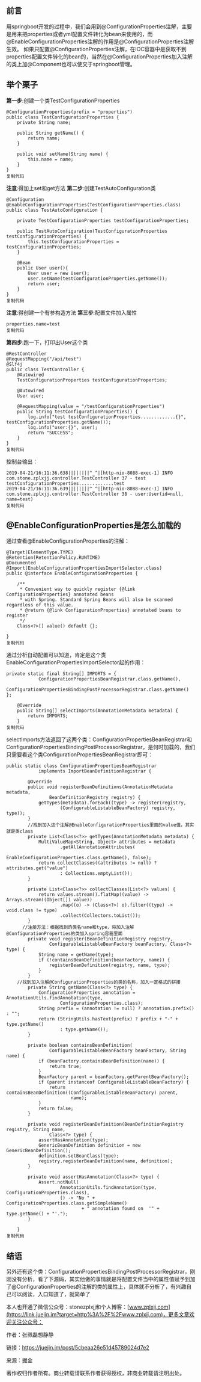 ## 前言

用springboot开发的过程中，我们会用到@ConfigurationProperties注解，主要是用来把properties或者yml配置文件转化为bean来使用的，而@EnableConfigurationProperties注解的作用是@ConfigurationProperties注解生效。 如果只配置@ConfigurationProperties注解，在IOC容器中是获取不到properties配置文件转化的bean的，当然在@ConfigurationProperties加入注解的类上加@Component也可以使交于springboot管理。

## 举个栗子

**第一步**:创建一个类TestConfigurationProperties

```
@ConfigurationProperties(prefix = "properties")
public class TestConfigurationProperties {
    private String name;

    public String getName() {
        return name;
    }

    public void setName(String name) {
        this.name = name;
    }
}
复制代码
```

**注意**:得加上set和get方法
 **第二步**:创建TestAutoConfiguration类

```
@Configuration
@EnableConfigurationProperties(TestConfigurationProperties.class)
public class TestAutoConfiguration {

    private TestConfigurationProperties testConfigurationProperties;

    public TestAutoConfiguration(TestConfigurationProperties testConfigurationProperties) {
        this.testConfigurationProperties = testConfigurationProperties;
    }

    @Bean
    public User user(){
        User user = new User();
        user.setName(testConfigurationProperties.getName());
        return user;
    }
}
复制代码
```

**注意**:得创建一个有参构造方法
 **第三步**:配置文件加入属性

```
properties.name=test
复制代码
```

**第四步**:跑一下，打印出User这个类

```
@RestController
@RequestMapping("/api/test")
@Slf4j
public class TestController {
    @Autowired
    TestConfigurationProperties testConfigurationProperties;

    @Autowired
    User user;

    @RequestMapping(value = "/testConfigurationProperties")
    public String testConfigurationProperties() {
        log.info("test testConfigurationProperties.............{}", testConfigurationProperties.getName());
        log.info("user:{}", user);
        return "SUCCESS";
    }
}
复制代码
```

控制台输出：

```
2019-04-21/16:11:36.638||||||||^_^|[http-nio-8088-exec-1] INFO  com.stone.zplxjj.controller.TestController 37 - test testConfigurationProperties.............test
2019-04-21/16:11:36.639||||||||^_^|[http-nio-8088-exec-1] INFO  com.stone.zplxjj.controller.TestController 38 - user:User(id=null, name=test)
复制代码
```

## @EnableConfigurationProperties是怎么加载的

通过查看@EnableConfigurationProperties的注解：

```
@Target(ElementType.TYPE)
@Retention(RetentionPolicy.RUNTIME)
@Documented
@Import(EnableConfigurationPropertiesImportSelector.class)
public @interface EnableConfigurationProperties {

	/**
	 * Convenient way to quickly register {@link ConfigurationProperties} annotated beans
	 * with Spring. Standard Spring Beans will also be scanned regardless of this value.
	 * @return {@link ConfigurationProperties} annotated beans to register
	 */
	Class<?>[] value() default {};

}
复制代码
```

通过分析自动配置可以知道，肯定是这个类EnableConfigurationPropertiesImportSelector起的作用：

```
private static final String[] IMPORTS = {
			ConfigurationPropertiesBeanRegistrar.class.getName(),
			ConfigurationPropertiesBindingPostProcessorRegistrar.class.getName() };

	@Override
	public String[] selectImports(AnnotationMetadata metadata) {
		return IMPORTS;
	}
复制代码
```

selectImports方法返回了这两个类：ConfigurationPropertiesBeanRegistrar和ConfigurationPropertiesBindingPostProcessorRegistrar，是何时加载的，我们只需要看这个类ConfigurationPropertiesBeanRegistrar即可：

```
public static class ConfigurationPropertiesBeanRegistrar
			implements ImportBeanDefinitionRegistrar {

		@Override
		public void registerBeanDefinitions(AnnotationMetadata metadata,
				BeanDefinitionRegistry registry) {
			getTypes(metadata).forEach((type) -> register(registry,
					(ConfigurableListableBeanFactory) registry, type));
		}
        //找到加入这个注解@EnableConfigurationProperties里面的value值，其实就是类class
		private List<Class<?>> getTypes(AnnotationMetadata metadata) {
			MultiValueMap<String, Object> attributes = metadata
					.getAllAnnotationAttributes(
							EnableConfigurationProperties.class.getName(), false);
			return collectClasses((attributes != null) ? attributes.get("value")
					: Collections.emptyList());
		}

		private List<Class<?>> collectClasses(List<?> values) {
			return values.stream().flatMap((value) -> Arrays.stream((Object[]) value))
					.map((o) -> (Class<?>) o).filter((type) -> void.class != type)
					.collect(Collectors.toList());
		}
      //注册方法：根据找到的类名name和type，将加入注解@ConfigurationProperties的类加入spring容器里面
		private void register(BeanDefinitionRegistry registry,
				ConfigurableListableBeanFactory beanFactory, Class<?> type) {
			String name = getName(type);
			if (!containsBeanDefinition(beanFactory, name)) {
				registerBeanDefinition(registry, name, type);
			}
		}
    //找到加入注解@ConfigurationProperties的类的名称，加入一定格式的拼接
		private String getName(Class<?> type) {
			ConfigurationProperties annotation = AnnotationUtils.findAnnotation(type,
					ConfigurationProperties.class);
			String prefix = (annotation != null) ? annotation.prefix() : "";
			return (StringUtils.hasText(prefix) ? prefix + "-" + type.getName()
					: type.getName());
		}

		private boolean containsBeanDefinition(
				ConfigurableListableBeanFactory beanFactory, String name) {
			if (beanFactory.containsBeanDefinition(name)) {
				return true;
			}
			BeanFactory parent = beanFactory.getParentBeanFactory();
			if (parent instanceof ConfigurableListableBeanFactory) {
				return containsBeanDefinition((ConfigurableListableBeanFactory) parent,
						name);
			}
			return false;
		}

		private void registerBeanDefinition(BeanDefinitionRegistry registry, String name,
				Class<?> type) {
			assertHasAnnotation(type);
			GenericBeanDefinition definition = new GenericBeanDefinition();
			definition.setBeanClass(type);
			registry.registerBeanDefinition(name, definition);
		}

		private void assertHasAnnotation(Class<?> type) {
			Assert.notNull(
					AnnotationUtils.findAnnotation(type, ConfigurationProperties.class),
					() -> "No " + ConfigurationProperties.class.getSimpleName()
							+ " annotation found on  '" + type.getName() + "'.");
		}

	}
复制代码
```

## 结语

另外还有这个类：ConfigurationPropertiesBindingPostProcessorRegistrar，刚刚没有分析，看了下源码，其实他做的事情就是将配置文件当中的属性值赋予到加了@ConfigurationProperties的注解的类的属性上，具体就不分析了，有兴趣自己可以阅读，入口知道了，就简单了

本人也开通了微信公众号：stonezplxjj和个人博客：[www.zplxjj.com](https://link.juejin.im?target=http%3A%2F%2Fwww.zplxjj.com)，更多文章欢迎关注公众号：

作者：张珮磊想静静

链接：https://juejin.im/post/5cbeaa26e51d45789024d7e2

来源：掘金

著作权归作者所有。商业转载请联系作者获得授权，非商业转载请注明出处。
